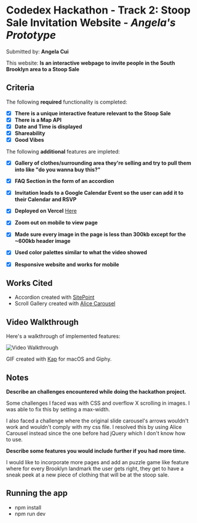 # Codedex Hackathon - Track 2: Stoop Sale Invitation Website - *Angela's Prototype*

Submitted by: **Angela Cui**

This website: **Is an interactive webpage to invite people in the South Brooklyn area to a Stoop Sale**

## Criteria

The following **required** functionality is completed:

- [X] **There is a unique interactive feature relevant to the Stoop Sale**
- [X] **There is a Map API**
- [X] **Date and Time is displayed**
- [X] **Shareability**
- [X] **Good Vibes**

The following **additional** features are impleted:

- [X] **Gallery of clothes/surrounding area they're selling and try to pull them into like "do you wanna buy this?"**
- [X] **FAQ Section in the form of an accordion**
- [X] **Invitation leads to a Google Calendar Event so the user can add it to their Calendar and RSVP**
- [X] **Deployed on Vercel** [Here](https://gimscraft-codedex-hackathon.vercel.app/)
- [X] **Zoom out on mobile to view page**
- [X] **Made sure every image in the page is less than 300kb except for the ~600kb header image**
- [X] **Used color palettes similar to what the video showed**
- [X] **Responsive website and works for mobile**


## Works Cited

- Accordion created with [SitePoint](https://www.sitepoint.com/react-js-accordion-component/)
- Scroll Gallery created with [Alice Carousel](https://maxmarinich.github.io/react-alice-carousel/#basic)

## Video Walkthrough

Here's a walkthrough of implemented features:

![Video Walkthrough](https://media.giphy.com/media/v1.Y2lkPTc5MGI3NjExZjZwY3Bicmo2bGU3a2RteXB5Z2hreTQwczNucm90bmoycWFseng4MyZlcD12MV9pbnRlcm5hbF9naWZfYnlfaWQmY3Q9Zw/u1f28v8NcOcvIamzcP/giphy.gif)

GIF created with [Kap](https://getkap.co/) for macOS and Giphy.

## Notes

**Describe an challenges encountered while doing the hackathon project.**

Some challenges I faced was with CSS and overflow X scrolling in images. I was able to fix this by setting a max-width. 

I also faced a challenge where the original slide carousel's arrows wouldn't work and wouldn't comply with my css file. I resolved this by using Alice Carousel instead since the one before had jQuery which I don't know how to use.

**Describe some features you would include further if you had more time.**

I would like to incorporate more pages and add an puzzle game like feature where for every Brooklyn landmark the user gets right, they get to have a sneak peek at a new piece of clothing that will be at the stoop sale.

## Running the app

- npm install
- npm run dev


